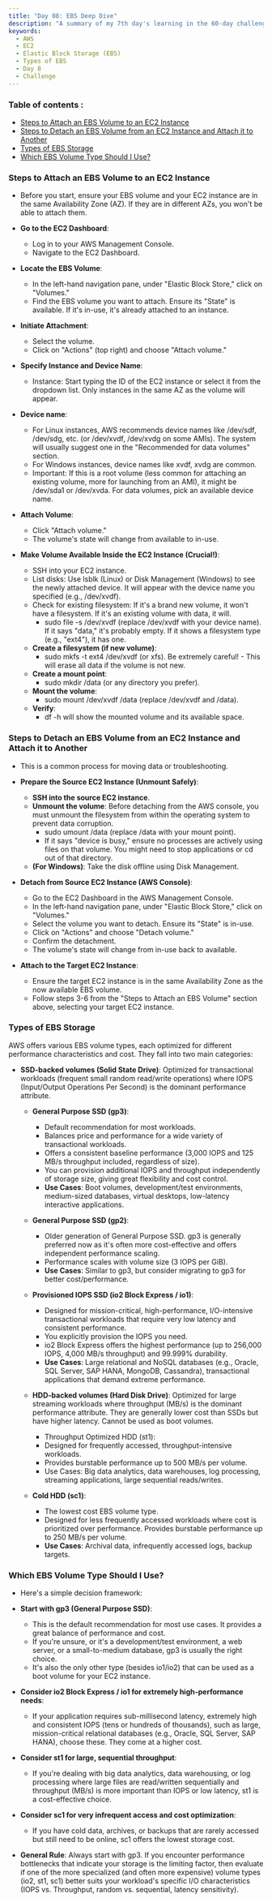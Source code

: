 ```yaml
---
title: "Day 08: EBS Deep Dive"
description: "A summary of my 7th day's learning in the 60-day challenge, covering basic cloud concepts , storage and an overview of elastic block storage. Types of EBS Storage."
keywords:
  - AWS
  - EC2
  - Elastic Block Storage (EBS)
  - Types of EBS
  - Day 8
  - Challenge
---
```


### Table of contents :
- [Steps to Attach an EBS Volume to an EC2 Instance](#steps-to-attach-an-ebs-volume-to-an-ec2-instance)
- [Steps to Detach an EBS Volume from an EC2 Instance and Attach it to Another](#steps-to-detach-an-ebs-volume-from-an-ec2-instance-and-attach-it-to-another)
- [Types of EBS Storage](#types-of-ebs-storage)
- [Which EBS Volume Type Should I Use?](#which-ebs-volume-type-should-i-use)


### Steps to Attach an EBS Volume to an EC2 Instance
- Before you start, ensure your EBS volume and your EC2 instance are in the same Availability Zone (AZ). If they are in different AZs, you won't be able to attach them.

- **Go to the EC2 Dashboard**:

   - Log in to your AWS Management Console.
   - Navigate to the EC2 Dashboard.

- **Locate the EBS Volume**:

   - In the left-hand navigation pane, under "Elastic Block Store," click on "Volumes."
   - Find the EBS volume you want to attach. Ensure its "State" is available. If it's in-use, it's already attached to an instance.
- **Initiate Attachment**:

   - Select the volume.
   - Click on "Actions" (top right) and choose "Attach volume."
- **Specify Instance and Device Name**:

   - Instance: Start typing the ID of the EC2 instance or select it from the dropdown list. Only instances in the same AZ as the volume will appear.
- **Device name**:
   - For Linux instances, AWS recommends device names like /dev/sdf, /dev/sdg, etc. (or /dev/xvdf, /dev/xvdg on some AMIs). The system will usually suggest one in the "Recommended for data volumes" section.
   - For Windows instances, device names like xvdf, xvdg are common.
   - Important: If this is a root volume (less common for attaching an existing volume, more for launching from an AMI), it might be /dev/sda1 or /dev/xvda. For data volumes, pick an available device name.
- **Attach Volume**:

   - Click "Attach volume."
   - The volume's state will change from available to in-use.
- **Make Volume Available Inside the EC2 Instance (Crucial!)**:

   - SSH into your EC2 instance.
   - List disks: Use lsblk (Linux) or Disk Management (Windows) to see the newly attached device. It will appear with the device name you specified (e.g., /dev/xvdf).
   - Check for existing filesystem: If it's a brand new volume, it won't have a filesystem. If it's an existing volume with data, it will.
       - sudo file -s /dev/xvdf (replace /dev/xvdf with your device name). If it says "data," it's probably empty. If it shows a filesystem type (e.g., "ext4"), it has one.
   - **Create a filesystem (if new volume)**:
       - sudo mkfs -t ext4 /dev/xvdf (or xfs). Be extremely careful! - This will erase all data if the volume is not new.
   - **Create a mount point**:
       - sudo mkdir /data (or any directory you prefer).
   - **Mount the volume**:
       - sudo mount /dev/xvdf /data (replace /dev/xvdf and /data).
   - **Verify**:
       - df -h will show the mounted volume and its available space.

### Steps to Detach an EBS Volume from an EC2 Instance and Attach it to Another
- This is a common process for moving data or troubleshooting.

- **Prepare the Source EC2 Instance (Unmount Safely)**:

   - **SSH into the source EC2 instance**.
   - **Unmount the volume**: Before detaching from the AWS console, you must unmount the filesystem from within the operating system to prevent data corruption.
        - sudo umount /data (replace /data with your mount point).
        - If it says "device is busy," ensure no processes are actively using files on that volume. You might need to stop applications or cd out of that directory.
   - **(For Windows)**: Take the disk offline using Disk Management.
- **Detach from Source EC2 Instance (AWS Console)**:

   - Go to the EC2 Dashboard in the AWS Management Console.
   - In the left-hand navigation pane, under "Elastic Block Store," click on "Volumes."
   - Select the volume you want to detach. Ensure its "State" is in-use.
   - Click on "Actions" and choose "Detach volume."
   - Confirm the detachment.
   - The volume's state will change from in-use back to available.
- **Attach to the Target EC2 Instance**:

   - Ensure the target EC2 instance is in the same Availability Zone as the now available EBS volume.
   - Follow steps 3-6 from the "Steps to Attach an EBS Volume" section above, selecting your target EC2 instance.

### Types of EBS Storage
AWS offers various EBS volume types, each optimized for different performance characteristics and cost. They fall into two main categories:

- **SSD-backed volumes (Solid State Drive)**: Optimized for transactional workloads (frequent small random read/write operations) where IOPS (Input/Output Operations Per Second) is the dominant performance attribute.

    - **General Purpose SSD (gp3)**:
        - Default recommendation for most workloads.
        - Balances price and performance for a wide variety of transactional workloads.
        - Offers a consistent baseline performance (3,000 IOPS and 125 MB/s throughput included, regardless of size).
        - You can provision additional IOPS and throughput independently of storage size, giving great flexibility and cost control.
        - **Use Cases**: Boot volumes, development/test environments, medium-sized databases, virtual desktops, low-latency interactive applications.
    - **General Purpose SSD (gp2)**:
        - Older generation of General Purpose SSD. gp3 is generally preferred now as it's often more cost-effective and offers independent performance scaling.
       - Performance scales with volume size (3 IOPS per GiB).
       - **Use Cases**: Similar to gp3, but consider migrating to gp3 for better cost/performance.
    - **Provisioned IOPS SSD (io2 Block Express / io1)**:
       - Designed for mission-critical, high-performance, I/O-intensive transactional workloads that require very low latency and consistent performance.
       - You explicitly provision the IOPS you need.
       - io2 Block Express offers the highest performance (up to 256,000 IOPS, 4,000 MB/s throughput) and 99.999% durability.
       - **Use Cases**: Large relational and NoSQL databases (e.g., Oracle, SQL Server, SAP HANA, MongoDB, Cassandra), transactional applications that demand extreme performance.
    - **HDD-backed volumes (Hard Disk Drive)**: Optimized for large streaming workloads where throughput (MB/s) is the dominant performance attribute. They are generally lower cost than SSDs but have higher latency. Cannot be used as boot volumes.

       - Throughput Optimized HDD (st1):
       - Designed for frequently accessed, throughput-intensive workloads.
       - Provides burstable performance up to 500 MB/s per volume.
       - Use Cases: Big data analytics, data warehouses, log processing, streaming applications, large sequential reads/writes.
    - **Cold HDD (sc1)**:
        - The lowest cost EBS volume type.
        - Designed for less frequently accessed workloads where cost is prioritized over performance.
Provides burstable performance up to 250 MB/s per volume.
        - **Use Cases**: Archival data, infrequently accessed logs, backup targets.


### Which EBS Volume Type Should I Use?
- Here's a simple decision framework:

- **Start with gp3 (General Purpose SSD)**:

    - This is the default recommendation for most use cases. It provides a great balance of performance and cost.
    - If you're unsure, or it's a development/test environment, a web server, or a small-to-medium database, gp3 is usually the right choice.
    - It's also the only other type (besides io1/io2) that can be used as a boot volume for your EC2 instance.

- **Consider io2 Block Express / io1 for extremely high-performance needs**:

    - If your application requires sub-millisecond latency, extremely high and consistent IOPS (tens or hundreds of thousands), such as large, mission-critical relational databases (e.g., Oracle, SQL Server, SAP HANA), choose these. They come at a higher cost.
- **Consider st1 for large, sequential throughput**:

   - If you're dealing with big data analytics, data warehousing, or log processing where large files are read/written sequentially and throughput (MB/s) is more important than IOPS or low latency, st1 is a cost-effective choice.
- **Consider sc1 for very infrequent access and cost optimization**:

   - If you have cold data, archives, or backups that are rarely accessed but still need to be online, sc1 offers the lowest storage cost.

- **General Rule**: Always start with gp3. If you encounter performance bottlenecks that indicate your storage is the limiting factor, then evaluate if one of the more specialized (and often more expensive) volume types (io2, st1, sc1) better suits your workload's specific I/O characteristics (IOPS vs. Throughput, random vs. sequential, latency sensitivity).

